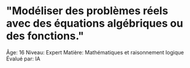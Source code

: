 # "Modéliser des problèmes réels avec des équations algébriques ou des fonctions."

Âge: 16
Niveau: Expert
Matière: Mathématiques et raisonnement logique
Évalué par: IA